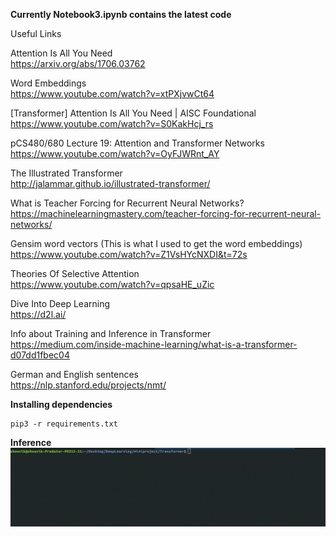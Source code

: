 **Currently Notebook3.ipynb contains the latest code**  

  
Useful Links  
 
Attention Is All You Need  
https://arxiv.org/abs/1706.03762  
  
Word Embeddings  
https://www.youtube.com/watch?v=xtPXjvwCt64


[Transformer] Attention Is All You Need | AISC Foundational  
https://www.youtube.com/watch?v=S0KakHcj_rs  
  
  
  
pCS480/680 Lecture 19: Attention and Transformer Networks  
https://www.youtube.com/watch?v=OyFJWRnt_AY  
  
  
  
The Illustrated Transformer  
http://jalammar.github.io/illustrated-transformer/  
  
  
  
What is Teacher Forcing for Recurrent Neural Networks?  
https://machinelearningmastery.com/teacher-forcing-for-recurrent-neural-networks/  
  
  
Gensim word vectors  (This is what I used to get the word embeddings)  
https://www.youtube.com/watch?v=Z1VsHYcNXDI&t=72s  
  
Theories Of Selective Attention  
https://www.youtube.com/watch?v=qpsaHE_uZic  
  
Dive Into Deep Learning  
https://d2l.ai/  

Info about Training and Inference in Transformer  
https://medium.com/inside-machine-learning/what-is-a-transformer-d07dd1fbec04  
  
German and English sentences  
https://nlp.stanford.edu/projects/nmt/   
  
  
  

**Installing dependencies**
```
pip3 -r requirements.txt
```    
  
  
    

**Inference**
![Inference](demo/inference.gif) 

